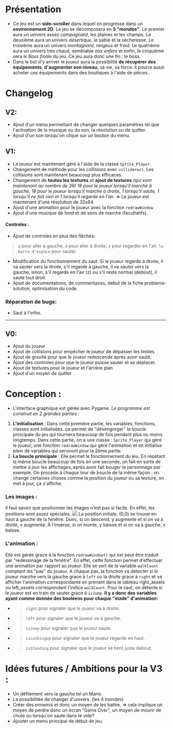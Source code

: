 # Présentation
- Ce jeu est un **side-scroller** dans lequel on progresse dans un **environnement 2D**. Le jeu se décomposera en **5 "mondes"**. Le premier aura un univers assez *campagnard*, les plaines et les champs. Le deuxième aura un univers *désertique*, le sable et la sécheresse. Le troisième aura un univers *montagnard*, neigeux et froid. Le quatrième aura un univers très chaud, semblable *aux enfers* et enfin, le cinquième sera *le Boss finale* du jeu. Ce jeu aura donc une fin : le boss. 
- Dans le but d'y arriver le joueur aura la possibilité **de récupérer des équipements**, **d'augmenter son niveau**, sa vie, sa force. Il pourra aussi acheter ces équipements dans des boutiques à l'aide de pièces.


# Changelog 
## V2:
- Ajout d'un menu permettant de changer quelques paramètres tel que l'activation de la musique ou du son, la résolution ou de quitter. 
- Ajout d'un son lorsqu'on clique sur un bouton du menu. 

## V1:
- Le joueur est maintenant géré à l'aide de la classe `Sprite_Player`.
- Changement de méthode pour les collisions avec `colliderect`. Les collisions sont maintenant beaucoup plus efficaces.
- Changement de **toutes les textures** et **ajout de textures** *(qui sont maintenant au nombre de 39) 18 pour le joueur lorsqu'il marche à gauche, 18 pour le joueur lorsqu'il marche à droite, 1 lorsqu'il saute, 1 lorsqu'il ne fait rien et 1 lorsqu'il regarde en l'air.*
=> Le joueur est maintenant d'une résolution de 32x64. 
- Ajout d'une animation pour le joueur avec la fonction `redrawWindow`
- Ajout d'une musique de fond et de sons de marche (facultatifs). 
#### Controles :
- Ajout de controles en plus des flèches:
> `q` pour aller à gauche, `d` pour aller à droite, `z` pour regarder en l'air, `la barre d'espace` pour sauter.
- Modification du fonctionnement du saut. Si le joueur regarde à droite, il va sauter vers la droite, s'il regarde à gauche, il va sauter vers la gauche, sinon, s'il regarde en l'air (z) ou s'il reste normal (debout), il saute tout droit. 
- Ajout de documentations, de commentaires, debut de la fiche probleme-solution, optimisation du code.

### Réparation de bugs:
- Saut à l'infini.
---
## V0:
- Ajout du joueur
- Ajout de collisions pour empêcher le joueur de dépasser les limites
- Ajout de gravité pour que le joueur redescende après avoir sauté.
- Ajout des controles pour que le joueur puisse sauter et se déplacer.
- Ajout de textures pour le joueur et l'arrière plan
- Ajout d'un moyen de quitter

# Conception :
- L'interface graphique est gérée avec Pygame. 
_Le programme est construit en 2 grandes parties :_
1. **L'initialisation** : Dans cette première partie, les variables, fonctions, classes sont initialisées. ça permet de "désengorger" la boucle principale du jeu qui tournera beaucoup de fois pendant plus ou moins longtemps. Dans cette partie, on a une classe : `Sprite_Player` qui gère le joueur, une fonction `redrawWindow` qui gère l'animation et on initialise plein de variables qui serviront pour la 2ème partie. 
2. **La boucle principale** : Elle permet le fonctionnement du jeu. En répétant la même boucle beaucoup de fois en une seconde, on fait en sorte de mettre à jour les affichages, après avoir fait bouger le personnage par exemple. On procède à chaque tour de boucle de la même façon : on change certaines choses comme la position du joueur ou sa texture, on met à jour, ça s'affiche. 

### Les images :
Il faut savoir que positionner les images n'est pas si facile. En effet, les positions sont assez spéciales. 
![](https://i.imgur.com/3ldvk3N.png)
La position initiale, (0,0) se trouve en haut à gauche de la fenêtre. Donc, si on descend, y augmente et si on va à droite, x augmente. À l'inverse, si on monte, y baisse et si on va à gauche, x baisse. 

### L'animation :
Elle est gérée grace à la fonction `redrawWindow()` qui est peut être traduit par "redessinage de la fenêtre". En effet, cette fonction permet d'effectuer une animation par rapport au joueur. Elle se sert de la variable `walkCount` comptant les "pas" du joueur. A chaque pas, la fonction va détecter si le joueur marche vers la gauche grace à `left` ou la droite grace à `right` et va afficher l'animation correspondante en prenant dans le tableau right_assets ou left_assets correspondant l'indice `walkCount`. Pour le saut, on détecte si le joueur est en train de sauter grace à `isJump`. 
**Il y a donc des variables ayant comme donnée des booléens pour chaque "stade" d'animation:** 
* >`right` pour signaler que le joueur va à droite.
* >`left` pour signaler que le joueur va à gauche.
* >`isJump` pour signaler que le joueur saute.
* >`isLookingUp` pour signaler que le joueur regarde en haut.
* >`isStanding` pour signaler que le joueur se tient juste debout.

# Idées futures / Ambitions pour la V3 :
- Un défilement vers la gauche tel un Mario. 
- La possibilitée de changer d'univers. (les 4 mondes) 
- Créer des ennemis et donc un moyen de les battre.
=> cela implique un moyen de perdre donc un écran "Game Over", un moyen de mourir de chute ou lorsqu'on saute dans le vide? 
- Ajouter un menu principal de début de jeu. 